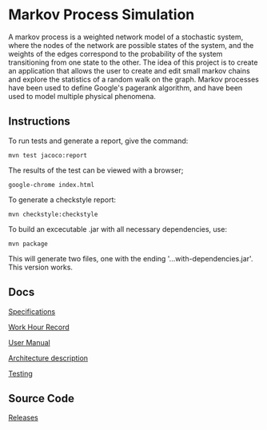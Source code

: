 # Markov Process Simulation

A markov process is a weighted network model of a stochastic system, where the nodes of the network are possible states of the system, and the weights of the edges correspond to the probability of the system transitioning from one state to the other. The idea of this project is to create an application that allows the user to create and edit small markov chains and explore the statistics of a random walk on the graph. Markov processes have been used to define Google's pagerank algorithm, and have been used to model multiple physical phenomena.

## Instructions

To run tests and generate a report, give the command:
```
mvn test jacoco:report
```
The results of the test can be viewed with a browser;
```
google-chrome index.html 
```
To generate a checkstyle report: 
```
mvn checkstyle:checkstyle
```
To build an excecutable .jar with all necessary dependencies, use:
```
mvn package 
```
This will generate two files, one with the ending '...with-dependencies.jar'. This version works. 


## Docs 

[Specifications](https://github.com/volatilequark/ot-harjoitustyo/blob/master/docs/vaatimusmaarittely.md)

[Work Hour Record](https://github.com/volatilequark/ot-harjoitustyo/blob/master/docs/workhours.md)

[User Manual](https://github.com/volatilequark/ot-harjoitustyo/blob/master/docs/usermanual.md)

[Architecture description](https://github.com/volatilequark/ot-harjoitustyo/blob/master/docs/architecture.md)

[Testing](docs/testing.md)

## Source Code
[Releases](https://github.com/volatilequark/ot-harjoitustyo/releases)
